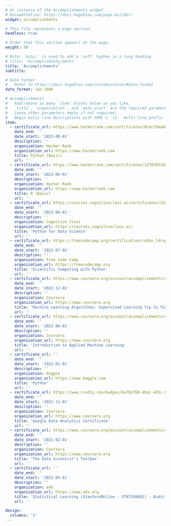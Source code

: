 ```yaml
---
# An instance of the Accomplishments widget.
# Documentation: https://docs.hugoblox.com/page-builder/
widget: accomplishments

# This file represents a page section.
headless: true

# Order that this section appears on the page.
weight: 50

# Note: `&shy;` is used to add a 'soft' hyphen in a long heading.
# title: 'Accomplish&shy;ments'
title: 'Accomplishments'
subtitle:

# Date format
#   Refer to https://docs.hugoblox.com/customization/#date-format
date_format: Jan 2006

# Accomplishments.
#   Add/remove as many `item` blocks below as you like.
#   `title`, `organization`, and `date_start` are the required parameters.
#   Leave other parameters empty if not required.
#   Begin multi-line descriptions with YAML's `|2-` multi-line prefix.
item:
  - certificate_url: https://www.hackerrank.com/certificates/0cbc7daa8aa4
    date_end: ''
    date_start: '2023-08-01'
    description: ''
    organization: Hacker Rank
    organization_url: https://www.hackerrank.com
    title: Python (Basic)
    url: ''
  - certificate_url: https://www.hackerrank.com/certificates/127078516d0a
    date_end: ''
    date_start: '2023-06-01'
    description: ''
    organization: Hacker Rank
    organization_url: https://www.hackerrank.com
    title: R (Basic)
    url: ''
  - certificate_url: https://courses.cognitiveclass.ai/certificates/33459ad8cc4c411191004938bebd9875
    date_end: ''
    date_start: '2023-06-01'
    description: ''
    organization: Cognitive Class
    organization_url: https://courses.cognitiveclass.ai/
    title: 'Python for Data Science'
    url: ''
  - certificate_url: https://freecodecamp.org/certification/rohan_ldrago/scientific-computing-with-python-v7
    date_end: ''
    date_start: '2022-07-01'
    description: ''
    organization: Free Code Camp
    organization_url: https://freecodecamp.org
    title: 'Scientific Computing with Python'
    url: ''
  - certificate_url: https://www.coursera.org/account/accomplishments/certificate/C2TCDNABYQLS
    date_end: ''
    date_start: '2022-12-01'
    description: ''
    organization: Coursera
    organization_url: https://www.coursera.org
    title: 'Machine Learning Algorithms: Supervised Learning Tip to Tail'
    url: ''
  - certificate_url: https://www.coursera.org/account/accomplishments/certificate/F32P56XXQV4F
    date_end: ''
    date_start: '2022-06-01'
    description: ''
    organization: Coursera
    organization_url: https://www.coursera.org
    title: 'Introduction to Applied Machine Learning'
    url: ''
  - certificate_url: ''
    date_end: ''
    date_start: '2022-01-01'
    description: ''
    organization: Kaggle
    organization_url: https://www.kaggle.com
    title: 'Python'
    url: ''
  - certificate_url: https://www.credly.com/badges/6a7b1f60-4bac-4d1c-9eb3-422b7ee4720c?source=linked_in_profile
    date_end: ''
    date_start: '2021-11-01'
    description: ''
    organization: Coursera
    organization_url: https://www.coursera.org
    title: 'Google Data Analytics Certificate'
    url: ''
  - certificate_url: https://www.coursera.org/account/accomplishments/certificate/8CJD49GAW7QV
    date_end: ''
    date_start: '2021-02-01'
    description: ''
    organization: Coursera
    organization_url: https://www.coursera.org
    title: 'The Data Scientist’s Toolbox'
    url: ''
  - certificate_url: ''
    date_end: ''
    date_start: '2022-05-01'
    description: ''
    organization: edX
    organization_url: https://www.edx.org
    title: 'Statistical Learning (StanfordOnline - STATSX0001) - Audit'
    url: ''

design:
  columns: '2'
---
```


